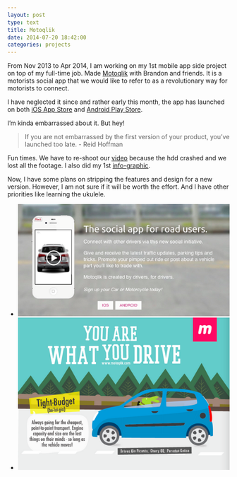 ```yaml
---
layout: post
type: text
title: Motoqlik
date: 2014-07-20 18:42:00
categories: projects
---
```


From Nov 2013 to Apr 2014, I am working on my 1st mobile app side project on top of my full-time job. Made [Motoqlik](http://motoqlik.com) with Brandon and friends. It is a motorists social app that we would like to refer to as a revolutionary way for motorists to connect. 

I have neglected it since and rather early this month, the app has launched on both [iOS App Store](https://itunes.apple.com/us/app/motoqlik/id882273536) and [Android Play Store](https://play.google.com/store/apps/details?id=com.motoqlik.app).

I’m kinda embarrassed about it. But hey! 
> If you are not embarrassed by the first version of your product, you’ve launched too late. - Reid Hoffman

Fun times. We have to re-shoot our [video](http://www.youtube.com/watch?v=9LKcY8Ek98s) because the hdd crashed and we lost all the footage. I also did my 1st [info-graphic](http://buff.ly/1zi1My7). 

Now, I have some plans on stripping the features and design for a new version. However, I am not sure if it will be worth the effort. And I have other priorities like learning the ukulele.

<ul class="rslides">
	<li><img src="/img/mq-01.png"></li>
	<li><img src="/img/mq-02.png"></li>
</ul>